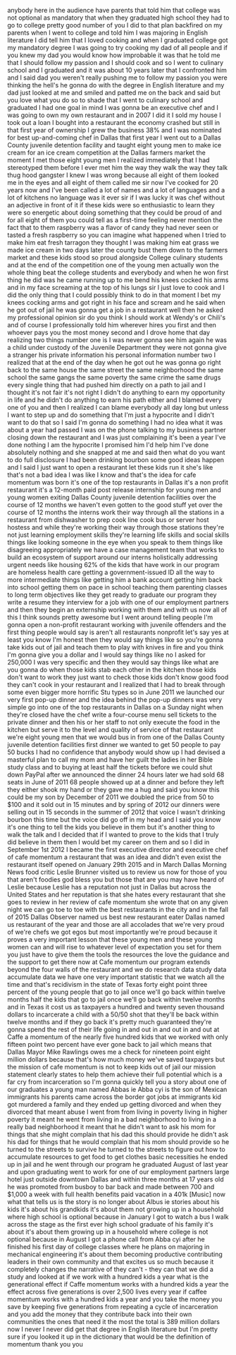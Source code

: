 
anybody here in the audience have
parents that told him that college was
not optional as mandatory that when they
graduated high school they had to go to
college pretty good number of you I did
to that plan backfired on my parents
when I went to college and told him I
was majoring in English literature I did
tell him that I loved cooking and when I
graduated college got my mandatory
degree I was going to try cooking my dad
of all people and if you knew my dad you
would know how improbable it was that he
told me that I should follow my passion
and I should cook and so I went to
culinary school and I graduated and it
was about 10 years later that I
confronted him and I said dad you
weren&#39;t really pushing me to follow my
passion you were thinking the hell&#39;s he
gonna do with the degree in English
literature
and my dad just looked at me and smiled
and patted me on the back and said but
you love what you do so to shade that I
went to culinary school and graduated I
had one goal in mind I was gonna be an
executive chef and I was going to own my
own restaurant and in 2007 I did it I
sold my house I took out a loan I bought
into a restaurant the economy crashed
but still in that first year of
ownership I grew the business 38% and I
was nominated for best up-and-coming
chef in Dallas that first year I went
out to a Dallas County juvenile
detention facility and taught eight
young men to make ice cream for an ice
cream competition at the Dallas farmers
market the moment I met those eight
young men I realized immediately that I
had stereotyped them before I ever met
him the way they walk the way they talk
thug hood gangster I knew I was wrong
because all eight of them looked me in
the eyes and all eight of them called me
sir now I&#39;ve cooked for 20 years now
and I&#39;ve been called a lot of names and
a lot of languages and a lot of kitchens
no language was it ever sir if I was
lucky it was chef without an adjective
in front of it if these kids were so
enthusiastic to learn they were so
energetic about doing something that
they could be proud of and for all eight
of them you could tell as a first-time
feeling never mention the fact that to
them raspberry was a flavor of candy
they had never seen or tasted a fresh
raspberry so you can imagine what
happened when I tried to make him eat
fresh tarragon they thought I was making
him eat grass we made ice cream in two
days later the county bust them down to
the farmers market and these kids stood
so proud alongside College culinary
students and at the end of the
competition one of the young men
actually won the whole thing beat the
college students and everybody and when
he won first thing he did was he came
running up to me bend his knees cocked
his arms and in my face screaming at the
top of his lungs
sir I just love to cook and I did the
only thing that I could possibly think
to do in that moment I bet my knees
cocking arms and got right in his face
and scream and he said when he got out
of jail he was gonna get a job in a
restaurant well then he asked my
professional opinion sir do you think I
should work at Wendy&#39;s or Chili&#39;s and of
course I professionally told him
wherever hires you first and then
whoever pays you the most money second
and I drove home that day realizing two
things number one is I was never gonna
see him again
he was a child under custody of the
Juvenile Department they were not gonna
give a stranger his private information
his personal information number two I
realized that at the end of the day when
he got out he was gonna go right back to
the same house the same street the same
neighborhood the same school the same
gangs the same poverty the same crime
the same drugs every single thing that
had pushed him directly on a path to
jail and I thought it&#39;s not fair it&#39;s
not right I didn&#39;t do anything to earn
my opportunity in life and he didn&#39;t do
anything to earn his path either and I
blamed every one of you and then I
realized I can blame everybody all day
long but unless I want to step up and do
something that I&#39;m just a hypocrite and
I didn&#39;t want to do that so I said I&#39;m
gonna do something I had no idea what it
was about a year had passed I was on the
phone talking to my business partner
closing down the restaurant and I was
just complaining it&#39;s been a year I&#39;ve
done nothing
I am the hypocrite I promised him I&#39;d
help him I&#39;ve done absolutely nothing
and she snapped at me and said then what
do you want to do full disclosure I had
been drinking bourbon
some good ideas happen and I said I just
want to open a restaurant let these kids
run it she&#39;s like that&#39;s not a bad idea
I was like I know and that&#39;s the idea
for cafe momentum was born it&#39;s one of
the top restaurants in Dallas it&#39;s a non
profit restaurant
it&#39;s a 12-month paid post release
internship for young men and young women
exiting Dallas County juvenile detention
facilities over the course of 12 months
we haven&#39;t even gotten to the good stuff
yet
over the course of 12 months the interns
work their way through all the stations
in a restaurant from dishwasher to prep
cook line cook bus or server host
hostess and while they&#39;re working their
way through those stations they&#39;re not
just learning employment skills they&#39;re
learning life skills and social skills
things like looking someone in the eye
when you speak to them things like
disagreeing appropriately we have a case
management team that works to build an
ecosystem of support around our interns
holistically addressing urgent needs
like housing 62% of the kids that have
work in our program are homeless health
care getting a government-issued ID all
the way to more intermediate things like
getting him a bank account getting him
back into school getting them on pace in
school teaching them parenting classes
to long term objectives like they get
ready to graduate our program they write
a resume they interview for a job with
one of our employment partners and then
they begin an externship working with
them and with us now all of this I think
sounds pretty awesome but I went around
telling people I&#39;m gonna open a
non-profit restaurant working with
juvenile offenders and the first thing
people would say is aren&#39;t all
restaurants nonprofit let&#39;s say yes at
least you know I&#39;m honest then they
would say things like so you&#39;re gonna
take kids out of jail and teach them to
play with knives in fire and you think
I&#39;m gonna give you a dollar and I would
say things like no I asked for 250,000 I
was very specific and then they would
say things like what are you gonna do
when those kids stab each other in the
kitchen those kids don&#39;t want to work
they just want to check those kids don&#39;t
know good food they can&#39;t cook in your
restaurant and I realized that I had to
break through some even bigger more
horrific Stu
types so in June 2011 we launched our
very first pop-up dinner and the idea
behind the pop-up dinners was very
simple go into one of the top
restaurants in Dallas on a Sunday night
when they&#39;re closed have the chef write
a four-course menu sell tickets to the
private dinner and then his or her staff
to not only execute the food in the
kitchen but serve it to the level and
quality of service of that restaurant
we&#39;re eight young men that we would bus
in from one of the Dallas County
juvenile detention facilities first
dinner we wanted to get 50 people to pay
50 bucks
I had no confidence that anybody would
show up I had devised a masterful plan
to call my mom and have her guilt the
ladies in her Bible study class and to
buying at least half the tickets before
we could shut down PayPal after we
announced the dinner 24 hours later we
had sold 68 seats in June of 2011 68
people showed up at a dinner and before
they left they either shook my hand or
they gave me a hug and said you know
this could be my son by December of 2011
we doubled the price from 50 to $100 and
it sold out in 15 minutes and by spring
of 2012 our dinners were selling out in
15 seconds in the summer of 2012 that
voice I wasn&#39;t drinking bourbon this
time but the voice did go off in my head
and I said you know it&#39;s one thing to
tell the kids you believe in them but
it&#39;s another thing to walk the talk and
I decided that if I wanted to prove to
the kids that I truly did believe in
them then I would bet my career on them
and so I did in September 1st 2012 I
became the first executive director and
executive chef of cafe momentum a
restaurant that was an idea and didn&#39;t
even exist the restaurant itself opened
on January 29th 2015 and in March Dallas
Morning News food critic Leslie Brunner
visited us to review us now for those of
you that aren&#39;t foodies god bless you
but those that are you may have heard of
Leslie because Leslie has a reputation
not just in Dallas but across the United
States and her reputation is that she
hates every restaurant that she goes to
review in her review of cafe momentum
she wrote that on any given night we can
go toe to toe with the best restaurants
in the city and in the fall of 2015
Dallas Observer named us best new
restaurant eater Dallas named us
restaurant of the year and those are all
accolades that we&#39;re very proud of we&#39;re
chefs we got egos but most importantly
we&#39;re proud because it proves a very
important lesson that these young men
and these young women can and will rise
to whatever level of expectation you set
for them you just have to give them the
tools the resources the love the
guidance and the support to get there
now at Cafe momentum our program extends
beyond the four walls of the restaurant
and we do research data study data
accumulate data we have one very
important statistic that we watch all
the time and that&#39;s recidivism in the
state of Texas forty eight point three
percent of the young people that go to
jail once we&#39;ll go back within twelve
months half the kids that go to jail
once we&#39;ll go back within twelve months
and in Texas it cost us as taxpayers a
hundred and twenty seven thousand
dollars to incarcerate a child with a
50/50 shot that they&#39;ll be back within
twelve months and if they go back it&#39;s
pretty much guaranteed they&#39;re gonna
spend the rest of their life going in
and out in and out in and out
at Caffe a momentum of the nearly five
hundred kids that we worked with only
fifteen point two percent have ever gone
back to jail which means that Dallas
Mayor Mike Rawlings owes me a check for
nineteen point eight million dollars
because that&#39;s how much money we&#39;ve
saved taxpayers but the mission of cafe
momentum is not to keep kids out of jail
our mission statement clearly states to
help them achieve their full potential
which is a far cry from incarceration so
I&#39;m gonna quickly tell you a story about
one of our graduates a young man named
Abbas ie Abba cyi is the son of Mexican
immigrants his parents came across the
border got jobs at immigrants kid got
murdered a family and they ended up
getting divorced and when they divorced
that meant abuse I went from from living
in poverty living in higher poverty it
meant he went from living in a bad
neighborhood to living in a really bad
neighborhood it meant that he didn&#39;t
want to ask his mom for things that she
might complain that his dad this should
provide he didn&#39;t ask his dad for things
that he would complain that his mom
should provide so he turned to the
streets to survive he turned to the
streets to figure out how to accumulate
resources to get food to get clothes
basic necessities he ended up in jail
and he went through our program he
graduated August of last year
and upon graduating went to work for one
of our employment partners large hotel
just outside downtown Dallas and within
three months at 17 years old he was
promoted from busboy to bar back and
made between 700 and $1,000 a week with
full health benefits paid vacation in a
401k
[Music]
now what that tells us is the story is
no longer about Albus ie stories about
his kids it&#39;s about his grandkids it&#39;s
about them not growing up in a household
where high school is optional because in
January I got to watch a bus I walk
across the stage as the first ever high
school graduate of his family it&#39;s about
it&#39;s about them growing up in a
household where college is not optional
because in August I got a phone call
from Abba cyi after he finished his
first day of college classes where he
plans on majoring in mechanical
engineering it&#39;s about them becoming
productive contributing leaders in their
own community and that excites us so
much because it completely changes the
narrative of they can&#39;t - they can that
we did a study and looked at if we work
with a hundred kids a year
what is the generational effect if Caffe
momentum works with a hundred kids a
year the effect across five generations
is over 2,500 lives every year
if caffee momentum works with a hundred
kids a year and you take the money you
save by keeping five generations from
repeating a cycle of incarceration and
you add the money that they contribute
back into their own communities the ones
that need it the most
the total is 389 million dollars now I
never I never did get that degree in
English literature but I&#39;m pretty sure
if you looked it up in the dictionary
that would be the definition of momentum
thank you
you
